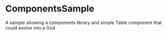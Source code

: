 # ComponentsSample
A sample showing a components library and simple Table component that could evolve into a Grid
